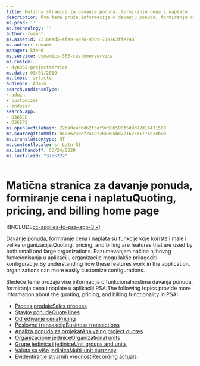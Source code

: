 ```yaml
---
title: Matična stranica za davanje ponuda, formiranje cena i naplatu
description: Ova tema pruža informacije o davanju ponuda, formiranju cena i naplati.
ms.prod: ''
ms.technology: ''
author: rumant
ms.assetid: 2216aad5-efa9-4976-9509-719763ffe748
ms.author: rumant
manager: kfend
ms.service: dynamics-365-customerservice
ms.custom:
- dyn365-projectservice
ms.date: 03/01/2019
ms.topic: article
audience: Admin
search.audienceType:
- admin
- customizer
- enduser
search.app:
- D365CE
- D365PS
ms.openlocfilehash: 22ba0e4c6d62f3af9c68b590f5d9d72d1b471500
ms.sourcegitcommit: 8c786230ef2a497280885b827162561776e2eb00
ms.translationtype: HT
ms.contentlocale: sr-Latn-RS
ms.lasthandoff: 03/24/2020
ms.locfileid: "3755222"
---
```

# <a name="quoting-pricing-and-billing-home-page"></a><span data-ttu-id="3097d-103">Matična stranica za davanje ponuda, formiranje cena i naplatu</span><span class="sxs-lookup"><span data-stu-id="3097d-103">Quoting, pricing, and billing home page</span></span>

[!INCLUDE[cc-applies-to-psa-app-3.x](../includes/cc-applies-to-psa-app-3x.md)]

<span data-ttu-id="3097d-104">Davanje ponuda, formiranje cena i naplata su funkcije koje koriste i male i velike organizacije.</span><span class="sxs-lookup"><span data-stu-id="3097d-104">Quoting, pricing, and billing are features that are used by both small and large organizations.</span></span> <span data-ttu-id="3097d-105">Razumevanjem načina njihovog funkcionisanja u aplikaciji, organizacije mogu lakše prilagoditi konfiguracije.</span><span class="sxs-lookup"><span data-stu-id="3097d-105">By understanding how these features work in the application, organizations can more easily customize configurations.</span></span>

<span data-ttu-id="3097d-106">Sledeće teme pružaju više informacija o funkcionalnostima davanja ponuda, formiranja cena i naplate u aplikaciji PSA:</span><span class="sxs-lookup"><span data-stu-id="3097d-106">The following topics provide more information about the quoting, pricing, and billing functionality in PSA:</span></span>

- [<span data-ttu-id="3097d-107">Proces prodaje</span><span class="sxs-lookup"><span data-stu-id="3097d-107">Sales process</span></span>](basic-sales-process.md)
- [<span data-ttu-id="3097d-108">Stavke ponude</span><span class="sxs-lookup"><span data-stu-id="3097d-108">Quote lines</span></span>](basic-quote-lines.md)
- [<span data-ttu-id="3097d-109">Određivanje cena</span><span class="sxs-lookup"><span data-stu-id="3097d-109">Pricing</span></span>](basic-pricing.md)
- [<span data-ttu-id="3097d-110">Poslovne transakcije</span><span class="sxs-lookup"><span data-stu-id="3097d-110">Business transactions</span></span>](basic-business-transactions.md)
- [<span data-ttu-id="3097d-111">Analiza ponuda za projekat</span><span class="sxs-lookup"><span data-stu-id="3097d-111">Analyzing project quotes</span></span>](basic-analyzing-quotes.md)
- [<span data-ttu-id="3097d-112">Organizacione jedinice</span><span class="sxs-lookup"><span data-stu-id="3097d-112">Organizational units</span></span>](advanced-organizational.md)
- [<span data-ttu-id="3097d-113">Grupe jedinica i jedinice</span><span class="sxs-lookup"><span data-stu-id="3097d-113">Unit groups and units</span></span>](advanced-units.md)
- [<span data-ttu-id="3097d-114">Valuta sa više jedinica</span><span class="sxs-lookup"><span data-stu-id="3097d-114">Multi-unit currency</span></span>](advanced-currency.md)
- [<span data-ttu-id="3097d-115">Evidentiranje stvarnih vrednosti</span><span class="sxs-lookup"><span data-stu-id="3097d-115">Recording actuals</span></span>](advanced-actuals.md)
